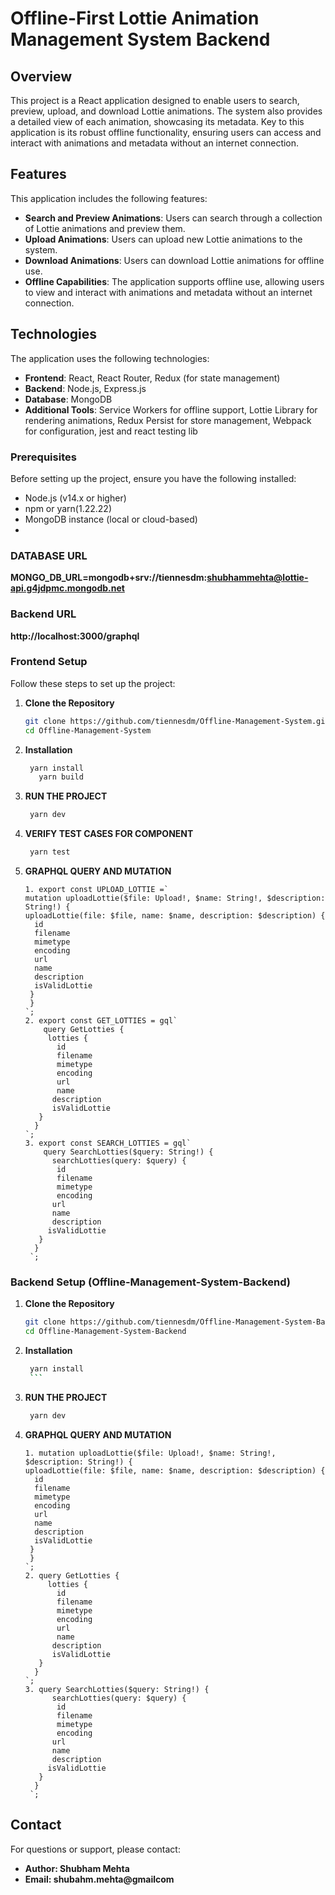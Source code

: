 # Offline-First Lottie Animation Management System Backend 

## Overview

This project is a React application designed to enable users to search, preview, upload, and download Lottie animations. The system also provides a detailed view of each animation, showcasing its metadata. Key to this application is its robust offline functionality, ensuring users can access and interact with animations and metadata without an internet connection.

## Features

This application includes the following features:

- **Search and Preview Animations**: Users can search through a collection of Lottie animations and preview them.
- **Upload Animations**: Users can upload new Lottie animations to the system.
- **Download Animations**: Users can download Lottie animations for offline use.
- **Offline Capabilities**: The application supports offline use, allowing users to view and interact with animations and metadata without an internet connection.

## Technologies

The application uses the following technologies:

- **Frontend**: React, React Router, Redux (for state management)
- **Backend**: Node.js, Express.js
- **Database**: MongoDB
- **Additional Tools**: Service Workers for offline support, Lottie Library for rendering animations, Redux Persist for store management, Webpack for configuration, jest and react testing lib 

### Prerequisites

Before setting up the project, ensure you have the following installed:

- Node.js (v14.x or higher)
- npm or yarn(1.22.22)
- MongoDB instance (local or cloud-based)
- 

### DATABASE URL ###
**MONGO_DB_URL=mongodb+srv://tiennesdm:shubhammehta@lottie-api.g4jdpmc.mongodb.net**

### Backend URL ###
**http://localhost:3000/graphql**

### Frontend Setup ###

Follow these steps to set up the project:

1. **Clone the Repository**

   ```bash
   git clone https://github.com/tiennesdm/Offline-Management-System.git
   cd Offline-Management-System
   ```
 2. **Installation**
     ```bash
      yarn install
        yarn build
    ```
3. **RUN THE PROJECT**
     ```bash
      yarn dev
      ```
4. **VERIFY TEST CASES FOR COMPONENT**
     ```bash
      yarn test
      ```
5. **GRAPHQL QUERY AND MUTATION**
    ```
    1. export const UPLOAD_LOTTIE =`
    mutation uploadLottie($file: Upload!, $name: String!, $description: String!) {
    uploadLottie(file: $file, name: $name, description: $description) {
      id
      filename
      mimetype
      encoding
      url
      name
      description
      isValidLottie
     }
     }
    `;
    2. export const GET_LOTTIES = gql`
        query GetLotties {
         lotties {
           id
           filename
           mimetype
           encoding
           url
           name
          description
          isValidLottie
       }
      }
    `;
    3. export const SEARCH_LOTTIES = gql`
        query SearchLotties($query: String!) {
          searchLotties(query: $query) {
           id
           filename
           mimetype
           encoding
          url
          name
          description
         isValidLottie
       }
      }
     `;
     ```
     
### Backend Setup (Offline-Management-System-Backend) ###

1. **Clone the Repository**

   ```bash
   git clone https://github.com/tiennesdm/Offline-Management-System-Backend.git
   cd Offline-Management-System-Backend
   ```
 2. **Installation**
       ```bash
        yarn install
        ```
3. **RUN THE PROJECT**
     ```bash
      yarn dev
      ```
4. **GRAPHQL QUERY AND MUTATION**
    ```
    1. mutation uploadLottie($file: Upload!, $name: String!, $description: String!) {
    uploadLottie(file: $file, name: $name, description: $description) {
      id
      filename
      mimetype
      encoding
      url
      name
      description
      isValidLottie
     }
     }
    `;
    2. query GetLotties {
         lotties {
           id
           filename
           mimetype
           encoding
           url
           name
          description
          isValidLottie
       }
      }
    `;
    3. query SearchLotties($query: String!) {
          searchLotties(query: $query) {
           id
           filename
           mimetype
           encoding
          url
          name
          description
         isValidLottie
       }
      }
     `;
     ```
## Contact ##
For questions or support, please contact:

- **Author: Shubham Mehta**
- **Email: shubahm.mehta@gmailcom**













      
